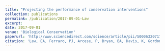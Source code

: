 ```yaml
---
title: "Projecting the performance of conservation interventions"
collection: publications
permalink: /publication/2017-09-01-Law
excerpt: 
date: 2017-09-01
venue: 'Biological Conservation'
paperurl: 'http://www.sciencedirect.com/science/article/pii/S0006320717305219'
citation: 'Law, EA, Ferraro, PJ, Arcese, P, Bryan, BA, Davis, K, Gordon, A, Holden, MH, Iacona, G, Martinez, Raymundo M, McAlpine, CA, Rhodes, JR, Sze, JS, and Wilson, KA. (2009). &quot;Paper Title Number 1.&quot; <i>Biological Conservation</i>.  215, 142-151.'
---
```


